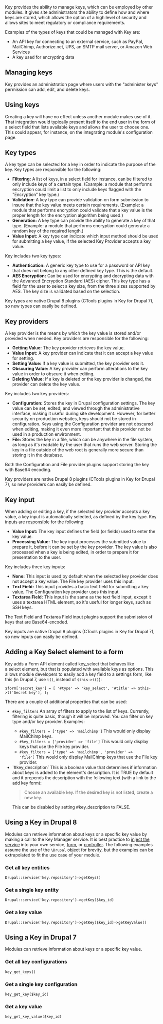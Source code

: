 Key provides the ability to manage keys, which can be employed by other modules. It gives site administrators the ability to define how and where keys are stored, which allows the option of a high level of security and allows sites to meet regulatory or compliance requirements.

Examples of the types of keys that could be managed with Key are:

*   An API key for connecting to an external service, such as PayPal, MailChimp, Authorize.net, UPS, an SMTP mail server, or Amazon Web Services
*   A key used for encrypting data

## Managing keys

Key provides an administration page where users with the "administer keys" permission can add, edit, and delete keys.

## Using keys

Creating a key will have no effect unless another module makes use of it. That integration would typically present itself to the end user in the form of a select field that lists available keys and allows the user to choose one. This could appear, for instance, on the integrating module's configuration page.

## Key types

A key type can be selected for a key in order to indicate the purpose of the key. Key types are responsible for the following:

*   **Filtering:** A list of keys, in a select field for instance, can be filtered to only include keys of a certain type. (Example: a module that performs encryption could limit a list to only include keys flagged with the "Encryption" key type.)
*   **Validation:** A key type can provide validation on form submission to insure that the key value meets certain requirements. (Example: a module that performs encryption could validate that a key value is the proper length for the encryption algorithm being used.)
*   **Generation:** A key type can provide the ability to generate a key of that type. (Example: a module that performs encryption could generate a random key of the required length.)
*   **Value Input:** A key type can indicate which input method should be used for submitting a key value, if the selected Key Provider accepts a key value.

Key includes two key types:

*   **Authentication:** A generic key type to use for a password or API key that does not belong to any other defined key type. This is the default.
*   **AES Encryption:** Can be used for encrypting and decrypting data with the Advanced Encryption Standard (AES) cipher. This key type has a field for the user to select a key size, from the three sizes supported by AES. The key size is validated based on the selection.

Key types are native Drupal 8 plugins (CTools plugins in Key for Drupal 7), so new types can easily be defined.

## Key providers

A key provider is the means by which the key value is stored and/or provided when needed. Key providers are responsible for the following:

*   **Getting Value:** The key provider retrieves the key value.
*   **Value Input:** A key provider can indicate that it can accept a key value for setting.
*   **Setting Value:** If a key value is submitted, the key provider sets it.
*   **Obscuring Value:** A key provider can perform alterations to the key value in order to obscure it when editing.
*   **Deleting Value:** If a key is deleted or the key provider is changed, the provider can delete the key value.

Key includes two key providers:

*   **Configuration:** Stores the key in Drupal configuration settings. The key value can be set, edited, and viewed through the administrative interface, making it useful during site development. However, for better security on production websites, keys should not be stored in configuration. Keys using the Configuration provider are not obscured when editing, making it even more important that this provider not be used in a production environment.
*   **File:** Stores the key in a file, which can be anywhere in the file system, as long as it's readable by the user that runs the web server. Storing the key in a file outside of the web root is generally more secure than storing it in the database.

Both the Configuration and File provider plugins support storing the key with Base64 encoding.

Key providers are native Drupal 8 plugins (CTools plugins in Key for Drupal 7), so new providers can easily be defined.

## Key input

When adding or editing a key, if the selected key provider accepts a key value, a key input is automatically selected, as defined by the key type. Key inputs are responsible for the following:

*   **Value Input:** The key input defines the field (or fields) used to enter the key value.
*   **Processing Value:** The key input processes the submitted value to prepare it, before it can be set by the key provider. The key value is also processed when a key is being edited, in order to prepare it for presentation to the user.

Key includes three key inputs:

*   **None:** This input is used by default when the selected key provider does not accept a key value. The File key provider uses this input.
*   **Text Field:** This input provides a basic text field for submitting a key value. The Configuration key provider uses this input.
*   **Textarea Field:** This input is the same as the text field input, except it uses a textarea HTML element, so it's useful for longer keys, such as SSH keys.

The Text Field and Textarea Field input plugins support the submission of keys that are Base64-encoded.

Key inputs are native Drupal 8 plugins (CTools plugins in Key for Drupal 7), so new inputs can easily be defined.

## Adding a Key Select element to a form

Key adds a Form API element called key_select that behaves like a select element, but that is populated with available keys as options. This allows module developers to easily add a key field to a settings form, like this (in Drupal 7, use `t()`, instead of `$this->t()`):

`$form['secret_key'] = [
'#type' => 'key_select',
'#title' => $this->t('Secret key'),
];`

There are a couple of additional properties that can be used:

*   `#key_filters` An array of filters to apply to the list of keys. Currently, filtering is quite basic, though it will be improved. You can filter on key type and/or key provider. Examples:
    *   `#key_filters = ['type' => 'mailchimp']` This would only display MailChimp keys.
    *   `#key_filters = ['provider' => 'file']` This would only display keys that use the File key provider.
    *   `#key_filters = ['type' => 'mailchimp', 'provider' => 'file']` This would only display MailChimp keys that use the File key provider.
*   <div>`#key_description` This is a boolean value that determines if information about keys is added to the element's description. It is TRUE by default and it prepends the description with the following text (with a link to the add key form):</div>

    <div>

    > Choose an available key. If the desired key is not listed, create a new key.

    </div>

    <div>This can be disabled by setting #key_description to FALSE.</div>

## Using a Key in Drupal 8

Modules can retrieve information about keys or a specific key value by making a call to the Key Manager service. It is best practice to [inject the service](https://www.drupal.org/node/2133171) into your own service, [form](https://www.drupal.org/node/2203931), or [controller](https://api.drupal.org/api/drupal/core!lib!Drupal!Core!DependencyInjection!ContainerInjectionInterface.php/interface/ContainerInjectionInterface/8). The following examples assume the use of the `\Drupal` object for brevity, but the examples can be extrapolated to fit the use case of your module.

### Get all key entities

`Drupal::service('key.repository')->getKeys()`

### Get a single key entity

`Drupal::service('key.repository')->getKey($key_id)`

### Get a key value

`Drupal::service('key.repository')->getKey($key_id)->getKeyValue()`

## Using a Key in Drupal 7

Modules can retrieve information about keys or a specific key value.

### Get all key configurations

`key_get_keys()`

### Get a single key configuration

`key_get_key($key_id)`

### Get a key value

`key_get_key_value($key_id)`